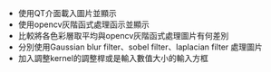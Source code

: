 * 使用QT介面載入圖片並顯示
* 使用opencv灰階函式處理函示並顯示
* 比較將各色彩層取平均與opencv灰階函式處理圖片有何差別
* 分別使用Gaussian blur filter、sobel filter、laplacian filter 處理圖片
* 加入調整kernel的調整桿或是輸入數值大小的輸入方框
